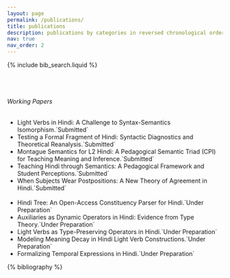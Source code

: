 ```yaml
---
layout: page
permalink: /publications/
title: publications
description: publications by categories in reversed chronological order.
nav: true
nav_order: 2
---
```



<!-- Bibsearch Feature -->
{% include bib_search.liquid %}

<!-- Space for clarity -->
<br><br>

<!-- Working Papers Section -->
###### Working Papers

<ul>
  <li>Light Verbs in Hindi: A Challenge to Syntax-Semantics Isomorphism.`Submitted`</li>
  <li>Testing a Formal Fragment of Hindi: Syntactic Diagnostics and Theoretical Reanalysis.`Submitted`</li>
  <li>Montague Semantics for L2 Hindi: A Pedagogical Semantic Triad (CPI) for Teaching Meaning and Inference.`Submitted`</li>
  <li>Teaching Hindi through Semantics: A Pedagogical Framework and Student Perceptions.`Submitted`</li>
  <li>When Subjects Wear Postpositions: A New Theory of Agreement in Hindi.`Submitted`</li>
  <br>
  <li>Hindi Tree: An Open-Access Constituency Parser for Hindi.`Under Preparation`</li>
  <li>Auxiliaries as Dynamic Operators in Hindi: Evidence from Type Theory.`Under Preparation`</li>
  <li>Light Verbs as Type-Preserving Operators in Hindi.`Under Preparation`</li>
  <li>Modeling Meaning Decay in Hindi Light Verb Constructions.`Under Preparation`</li>
  <li>Formalizing Temporal Expressions in Hindi.`Under Preparation`</li>
</ul>


<!-- _pages/publications.md -->
<div class="publications">

{% bibliography %}

</div>


